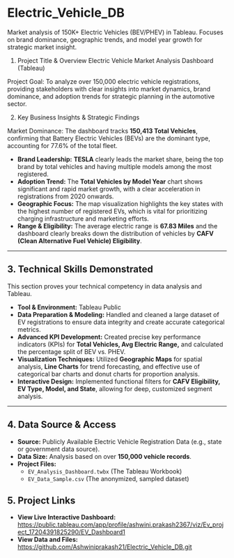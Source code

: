 # Electric_Vehicle_DB
Market analysis of 150K+ Electric Vehicles (BEV/PHEV) in Tableau. Focuses on brand dominance, geographic trends, and model year growth for strategic market insight.

1. Project Title & Overview
 Electric Vehicle Market Analysis Dashboard (Tableau)

Project Goal: To analyze over 150,000 electric vehicle registrations, providing stakeholders with clear insights into market dynamics, brand dominance, and adoption trends for strategic planning in the automotive sector.

2. Key Business Insights & Strategic Findings

Market Dominance: The dashboard tracks **150,413 Total Vehicles**, confirming that Battery Electric Vehicles (BEVs) are the dominant type, accounting for 77.6% of the total fleet.
  * **Brand Leadership:** **TESLA** clearly leads the market share, being the top brand by total vehicles and having multiple models among the most registered.
  * **Adoption Trend:** The **Total Vehicles by Model Year** chart shows significant and rapid market growth, with a clear acceleration in registrations from 2020 onwards.
  * **Geographic Focus:** The map visualization highlights the key states with the highest number of registered EVs, which is vital for prioritizing charging infrastructure and marketing efforts.
  * **Range & Eligibility:** The average electric range is **67.83 Miles** and the dashboard clearly breaks down the distribution of vehicles by **CAFV (Clean Alternative Fuel Vehicle) Eligibility**.

----

## **3. Technical Skills Demonstrated**

This section proves your technical competency in data analysis and Tableau.

  * **Tool & Environment:** Tableau Public
  * **Data Preparation & Modeling:** Handled and cleaned a large dataset of EV registrations to ensure data integrity and create accurate categorical metrics.
  * **Advanced KPI Development:** Created precise key performance indicators (KPIs) for **Total Vehicles, Avg Electric Range,** and calculated the percentage split of BEV vs. PHEV.
  * **Visualization Techniques:** Utilized **Geographic Maps** for spatial analysis, **Line Charts** for trend forecasting, and effective use of categorical bar charts and donut charts for proportion analysis.
  * **Interactive Design:** Implemented functional filters for **CAFV Eligibility, EV Type, Model, and State**, allowing for deep, customized segment analysis.

-----

## **4. Data Source & Access**

  * **Source:** Publicly Available Electric Vehicle Registration Data (e.g., state or government data source).
  * **Data Size:** Analysis based on over **150,000 vehicle records**.
  * **Project Files:**
      * `EV_Analysis_Dashboard.twbx` (The Tableau Workbook)
      * `EV_Data_Sample.csv` (The anonymized, sampled dataset)

## **5. Project Links**

  * **View Live Interactive Dashboard:** https://public.tableau.com/app/profile/ashwini.prakash2367/viz/Ev_project_17204391825290/EV_Dashboard1
  * **View Data and Files:** https://github.com/Ashwiniprakash21/Electric_Vehicle_DB.git
